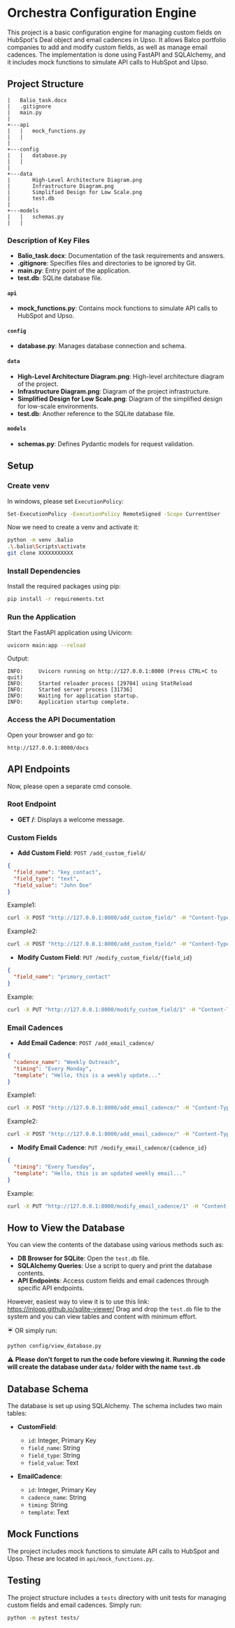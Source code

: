 # Orchestra Configuration Engine

This project is a basic configuration engine for managing custom fields on HubSpot's Deal object and email cadences in Upso. It allows Balco portfolio companies to add and modify custom fields, as well as manage email cadences. The implementation is done using FastAPI and SQLAlchemy, and it includes mock functions to simulate API calls to HubSpot and Upso.

## Project Structure

```plaintext
|   Balio_task.docx
|   .gitignore
|   main.py
|
+---api
|   |   mock_functions.py
|   |
|
+---config
|   |   database.py
|   |
|
+---data
|       High-Level Architecture Diagram.png
|       Infrastructure Diagram.png
|       Simplified Design for Low Scale.png
|       test.db
|
+---models
|   |   schemas.py
|   |
```

### Description of Key Files

- **Balio_task.docx**: Documentation of the task requirements and answers.
- **.gitignore**: Specifies files and directories to be ignored by Git.
- **main.py**: Entry point of the application.
- **test.db**: SQLite database file.

#### `api`
- **mock_functions.py**: Contains mock functions to simulate API calls to HubSpot and Upso.

#### `config`
- **database.py**: Manages database connection and schema.

#### `data`
- **High-Level Architecture Diagram.png**: High-level architecture diagram of the project.
- **Infrastructure Diagram.png**: Diagram of the project infrastructure.
- **Simplified Design for Low Scale.png**: Diagram of the simplified design for low-scale environments.
- **test.db**: Another reference to the SQLite database file.

#### `models`
- **schemas.py**: Defines Pydantic models for request validation.

## Setup

### Create venv
In windows, please set `ExecutionPolicy`:
```bash
Set-ExecutionPolicy -ExecutionPolicy RemoteSigned -Scope CurrentUser
```
Now we need to create a venv and activate it:
```bash
python -m venv .balio
.\.balio\Scripts\activate
git clone XXXXXXXXXXX
```

### Install Dependencies
Install the required packages using pip:

```bash
pip install -r requirements.txt
```

### Run the Application
Start the FastAPI application using Uvicorn:

```bash
uvicorn main:app --reload
```
Output:
```
INFO:     Uvicorn running on http://127.0.0.1:8000 (Press CTRL+C to quit)
INFO:     Started reloader process [29704] using StatReload
INFO:     Started server process [31736]
INFO:     Waiting for application startup.
INFO:     Application startup complete.
```


### Access the API Documentation
Open your browser and go to:

```
http://127.0.0.1:8000/docs
```

## API Endpoints

Now, please open a separate cmd console.

### Root Endpoint
- **GET /**: Displays a welcome message.

### Custom Fields
- **Add Custom Field**: `POST /add_custom_field/`

```json
{
  "field_name": "key_contact",
  "field_type": "text",
  "field_value": "John Doe"
}
```
Example1:
```bash
curl -X POST "http://127.0.0.1:8000/add_custom_field/" -H "Content-Type: application/json" -d "{\"field_name\": \"key_contact\", \"field_type\": \"text\", \"field_value\": \"John Doe\"}"
```

Example2:
```bash
curl -X POST "http://127.0.0.1:8000/add_custom_field/" -H "Content-Type: application/json" -d "{\"field_name\": \"company_growth_rate\", \"field_type\": \"number\", \"field_value\": \"10%\"}"
```

- **Modify Custom Field**: `PUT /modify_custom_field/{field_id}`

```json
{
  "field_name": "primary_contact"
}
```
Example:
```bash
curl -X PUT "http://127.0.0.1:8000/modify_custom_field/1" -H "Content-Type: application/json" -d "{\"field_name\": \"primary_contact\"}"
```



### Email Cadences
- **Add Email Cadence**: `POST /add_email_cadence/`

```json
{
  "cadence_name": "Weekly Outreach",
  "timing": "Every Monday",
  "template": "Hello, this is a weekly update..."
}
```

Example1:
```bash
curl -X POST "http://127.0.0.1:8000/add_email_cadence/" -H "Content-Type: application/json" -d "{\"cadence_name\": \"Weekly Outreach\", \"timing\": \"Every Monday\", \"template\": \"Hello, this is a weekly update...\"}"
```
Example2:
```bash
curl -X POST "http://127.0.0.1:8000/add_email_cadence/" -H "Content-Type: application/json" -d "{\"cadence_name\": \"Monthly Outreach\", \"timing\": \"First Monday of every month\", \"template\": \"Hello, this is a monthly update!!!\"}"

```
- **Modify Email Cadence**: `PUT /modify_email_cadence/{cadence_id}`

```json
{
  "timing": "Every Tuesday",
  "template": "Hello, this is an updated weekly email..."
}
```
Example:
```bash
curl -X PUT "http://127.0.0.1:8000/modify_email_cadence/1" -H "Content-Type: application/json" -d "{\"timing\": \"Every Tuesday\", \"template\": \"Hello, this is an updated weekly email...\"}"
```

## How to View the Database
You can view the contents of the database using various methods such as:

- **DB Browser for SQLite**: Open the `test.db` file.
- **SQLAlchemy Queries**: Use a script to query and print the database contents.
- **API Endpoints**: Access custom fields and email cadences through specific API endpoints.

However, easiest way to view it is to use this link:
https://inloop.github.io/sqlite-viewer/
Drag and drop the `test.db` file to the system and you can view tables and content with minimum effort.

:umbrella: OR simply run:
```bash
python config/view_database.py
```

:warning: **Please don't forget to run the code before viewing it. Running the code will create the database under `data/` folder with the name `test.db`**

## Database Schema
The database is set up using SQLAlchemy. The schema includes two main tables:

- **CustomField**:
  - `id`: Integer, Primary Key
  - `field_name`: String
  - `field_type`: String
  - `field_value`: Text

- **EmailCadence**:
  - `id`: Integer, Primary Key
  - `cadence_name`: String
  - `timing`: String
  - `template`: Text

## Mock Functions
The project includes mock functions to simulate API calls to HubSpot and Upso. These are located in `api/mock_functions.py`.

## Testing
The project structure includes a `tests` directory with unit tests for managing custom fields and email cadences.
Simply run:
```bash
python -m pytest tests/
```
